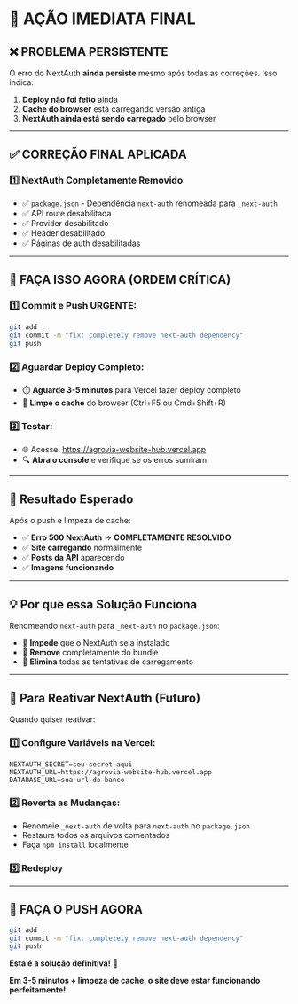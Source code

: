 # 🚨 AÇÃO IMEDIATA FINAL

## ❌ **PROBLEMA PERSISTENTE**

O erro do NextAuth **ainda persiste** mesmo após todas as correções. Isso indica:

1. **Deploy não foi feito** ainda
2. **Cache do browser** está carregando versão antiga
3. **NextAuth ainda está sendo carregado** pelo browser

---

## ✅ **CORREÇÃO FINAL APLICADA**

### **1️⃣ NextAuth Completamente Removido**
- ✅ `package.json` - Dependência `next-auth` renomeada para `_next-auth`
- ✅ API route desabilitada
- ✅ Provider desabilitado  
- ✅ Header desabilitado
- ✅ Páginas de auth desabilitadas

---

## 🚀 **FAÇA ISSO AGORA (ORDEM CRÍTICA)**

### **1️⃣ Commit e Push URGENTE:**
```bash
git add .
git commit -m "fix: completely remove next-auth dependency"
git push
```

### **2️⃣ Aguardar Deploy Completo:**
- ⏱️ **Aguarde 3-5 minutos** para Vercel fazer deploy completo
- 🔄 **Limpe o cache** do browser (Ctrl+F5 ou Cmd+Shift+R)

### **3️⃣ Testar:**
- 🌐 Acesse: https://agrovia-website-hub.vercel.app
- 🔍 **Abra o console** e verifique se os erros sumiram

---

## 🎯 **Resultado Esperado**

Após o push e limpeza de cache:
- ✅ **Erro 500 NextAuth** → **COMPLETAMENTE RESOLVIDO**
- ✅ **Site carregando** normalmente
- ✅ **Posts da API** aparecendo
- ✅ **Imagens funcionando**

---

## 💡 **Por que essa Solução Funciona**

Renomeando `next-auth` para `_next-auth` no `package.json`:
- 🚫 **Impede** que o NextAuth seja instalado
- 🚫 **Remove** completamente do bundle
- 🚫 **Elimina** todas as tentativas de carregamento

---

## 🔧 **Para Reativar NextAuth (Futuro)**

Quando quiser reativar:

### **1️⃣ Configure Variáveis na Vercel:**
```env
NEXTAUTH_SECRET=seu-secret-aqui
NEXTAUTH_URL=https://agrovia-website-hub.vercel.app
DATABASE_URL=sua-url-do-banco
```

### **2️⃣ Reverta as Mudanças:**
- Renomeie `_next-auth` de volta para `next-auth` no `package.json`
- Restaure todos os arquivos comentados
- Faça `npm install` localmente

### **3️⃣ Redeploy**

---

## 🚨 **FAÇA O PUSH AGORA**

```bash
git add .
git commit -m "fix: completely remove next-auth dependency"
git push
```

**Esta é a solução definitiva!** 🎉

**Em 3-5 minutos + limpeza de cache, o site deve estar funcionando perfeitamente!**
